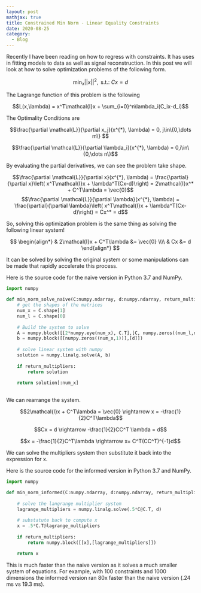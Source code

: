 ```yaml
---
layout: post
mathjax: true
title: Constrained Min Norm - Linear Equality Constraints
date: 2020-08-25
category:
  - Blog
---
```

Recently I have been reading on how to regress with constraints. It has uses in fitting models to data as well as signal reconstruction. In this post we will look at how to solve optimization problems of the following form.

$$\min_{x} ||x||^2, \text{ s.t.: } Cx = d$$

The Lagrange function of this problem is the following

$$L(x,\lambda) = x^T\mathcal{I}x + \sum_{i=0}^n\lambda_i(C_ix-d_i)$$

The Optimality Conditions are

$$\frac{\partial \mathcal{L}}{\partial x_j}(x^{*}, \lambda) = 0, j\in\{0,\dots m\} $$

$$\frac{\partial \mathcal{L}}{\partial \lambda_i}(x^{*}, \lambda) = 0,i\in\{0,\dots n\}$$

By evaluating the partial derivatives, we can see the problem take shape.

$$\frac{\partial \mathcal{L}}{\partial x}(x^{*}, \lambda) = \frac{\partial}{\partial x}\left( x^T\mathcal{I}x + \lambda^T(Cx-d)\right) = 2\mathcal{I}x^* + C^T\lambda = \vec{0}$$
$$\frac{\partial \mathcal{L}}{\partial \lambda}(x^{*}, \lambda) = \frac{\partial}{\partial \lambda}\left( x^T\mathcal{I}x + \lambda^T(Cx-d)\right) = Cx^* = d$$

So, solving this optimization problem is the same thing as solving the following linear system!

$$
\begin{align*} 
& 2\mathcal{I}x + C^T\lambda &=  \vec{0} \\\\ 
& Cx  &=  d
\end{align*}
$$

It can be solved by solving the original system or some manipulations can be made that rapidly accelerate this process.

Here is the source code for the naive version in Python 3.7 and NumPy.

```python
import numpy

def min_norm_solve_naive(C:numpy.ndarray, d:numpy.ndarray, return_multipliers:bool = True) -> numpy.ndarray:
    # get the shapes of the matrices
    num_x = C.shape[1]
    num_l = C.shape[0]
    
    # Build the system to solve
    A = numpy.block([[2*numpy.eye(num_x), C.T],[C, numpy.zeros((num_l,num_l))]])
    b = numpy.block([[numpy.zeros((num_x,1))],[d]])
    
    # solve linear system with numpy
    solution = numpy.linalg.solve(A, b)
      
    if return_multipliers:
        return solution
    
    return solution[:num_x]
  
```

We can rearrange the system.

$$2\mathcal{I}x + C^T\lambda =  \vec{0} \rightarrow x = -\frac{1}{2}C^T\lambda$$

$$Cx = d \rightarrow -\frac{1}{2}CC^T \lambda = d$$

$$x = -\frac{1}{2}C^T\lambda \rightarrow x= C^T(CC^T)^{-1}d$$

We can solve the multipliers system then substitute it back into the expression for x.

Here is the source code for the informed version in Python 3.7 and NumPy.

```python
import numpy

def min_norm_informed(C:numpy.ndarray, d:numpy.ndarray, return_multipliers:bool = True) -> numpy.ndarray:
    
    # solve the langrange multiplier system
    lagrange_multipliers = numpy.linalg.solve(.5*C@C.T, d)
    
    # substatute back to compute x
    x = .5*C.T@lagrange_multipliers
    
    if return_multipliers:
        return numpy.block([[x],[lagrange_multipliers]])

    return x

```

This is much faster than the naive version as it solves a much smaller system of equations. For example, with 100 constraints and 1000 dimensions the informed version ran 80x faster than the naive version (.24 ms vs 19.3 ms).

